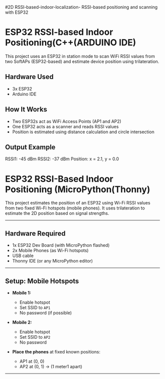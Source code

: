 #2D RSSI-based-indoor-localization-
RSSI-based positioning and scanning with ESP32

# ESP32 RSSI-based Indoor Positioning(C++(ARDUINO IDE)

This project uses an ESP32 in station mode to scan WiFi RSSI values from two SoftAPs (ESP32-based) and estimate device position using trilateration.

## Hardware Used
- 3x ESP32
- Arduino IDE

## How It Works
- Two ESP32s act as WiFi Access Points (AP1 and AP2)
- One ESP32 acts as a scanner and reads RSSI values
- Position is estimated using distance calculation and circle intersection

## Output Example
RSSI1: -45 dBm
RSSI2: -37 dBm
Position: x = 2.1, y = 0.0



# ESP32 RSSI-Based Indoor Positioning (MicroPython(Thonny)

This project estimates the position of an ESP32 using Wi-Fi RSSI values from two fixed Wi-Fi hotspots (mobile phones). It uses trilateration to estimate the 2D position based on signal strengths.

---

##  Hardware Required

- 1x ESP32 Dev Board (with MicroPython flashed)
- 2x Mobile Phones (as Wi-Fi hotspots)
- USB cable
- Thonny IDE (or any MicroPython editor)

---

##  Setup: Mobile Hotspots

- **Mobile 1:**
  - Enable hotspot
  - Set SSID to `AP1`
  - No password (if possible)

- **Mobile 2:**
  - Enable hotspot
  - Set SSID to `AP2`
  - No password

- **Place the phones** at fixed known positions:
  - AP1 at (0, 0)
  - AP2 at (0, 1)  → (1 meter1 apart)

---


